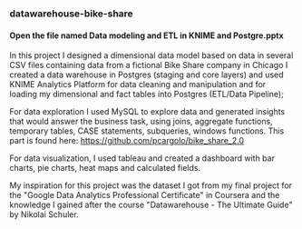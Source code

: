 ### datawarehouse-bike-share
#### Open the file named Data modeling and ETL in KNIME and Postgre.pptx
In this project I designed a dimensional data model based on data in several CSV files containing data from a fictional Bike Share company in Chicago
I created a data warehouse in Postgres (staging and core layers) and used KNIME Analytics Platform for data cleaning and manipulation and for loading my dimensional and fact tables into Postgres (ETL/Data Pipeline);

For data exploration I used MySQL to explore data and generated insights that would answer the business task, using joins, aggregate functions, temporary tables, CASE statements, subqueries, windows functions. This part is found here: https://github.com/pcargolo/bike_share_2.0

For data visualization, I used tableau and created a dashboard with bar charts, pie charts, heat maps and calculated fields.

My inspiration for this project was the dataset I got from my final project for the "Google Data Analytics Professional Certificate" in Coursera and the knowledge I gained after the course "Datawarehouse - The Ultimate Guide" by Nikolai Schuler.
